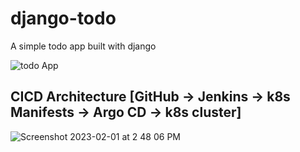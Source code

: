 # django-todo
A simple todo app built with django

![todo App](https://raw.githubusercontent.com/shreys7/django-todo/develop/staticfiles/todoApp.png)

## CICD Architecture [GitHub -> Jenkins -> k8s Manifests -> Argo CD -> k8s cluster]

![Screenshot 2023-02-01 at 2 48 06 PM](https://user-images.githubusercontent.com/43399466/216001659-74024e94-2c3c-4f1a-8e2e-3ef69b3a88ad.png)

